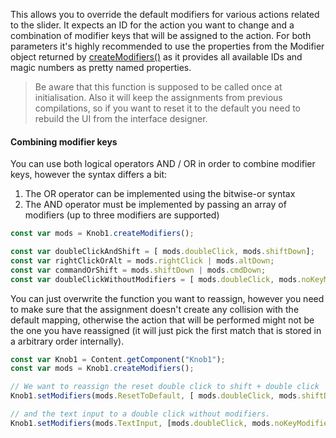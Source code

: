 This allows you to override the default modifiers for various actions related to the slider. It expects an ID for the action you want to change and a combination of modifier keys that will be assigned to the action. For both parameters it's highly recommended to use the properties from the Modifier object returned by [createModifiers()](/scripting/scripting-api/scriptslider#createmodifiers) as it provides all available IDs and magic numbers as pretty named properties.

> Be aware that this function is supposed to be called once at initialisation. Also it will keep the assignments from previous compilations, so if you want to reset it to the default you need to rebuild the UI from the interface designer.

#### Combining modifier keys

You can use both logical operators AND / OR in order to combine modifier keys, however the syntax differs a bit:

1. The OR operator can be implemented using the bitwise-or syntax
2. The AND operator must be implemented by passing an array of modifiers (up to three modifiers are supported)

```javascript
const var mods = Knob1.createModifiers();

const var doubleClickAndShift = [ mods.doubleClick, mods.shiftDown];
const var rightClickOrAlt = mods.rightClick | mods.altDown;
const var commandOrShift = mods.shiftDown | mods.cmdDown;
const var doubleClickWithoutModifiers = [ mods.doubleClick, mods.noKeyModifiers ];
```

You can just overwrite the function you want to reassign, however you need to make sure that the assignment doesn't create any collision with the default mapping, otherwise the action that will be performed might not be the one you have reassigned (it will just pick the first match that is stored in a arbitrary order internally).

```javascript
const var Knob1 = Content.getComponent("Knob1");
const var mods = Knob1.createModifiers();

// We want to reassign the reset double click to shift + double click
Knob1.setModifiers(mods.ResetToDefault, [ mods.doubleClick, mods.shiftDown ]);

// and the text input to a double click without modifiers.
Knob1.setModifiers(mods.TextInput, [mods.doubleClick, mods.noKeyModifier]);
```